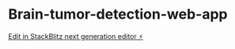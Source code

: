 # Brain-tumor-detection-web-app

[Edit in StackBlitz next generation editor ⚡️](https://stackblitz.com/~/github.com/btwitsPratyush/Brain-tumor-detection-web-app)